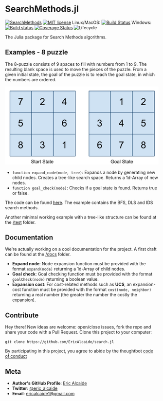 # SearchMethods.jl

[![SearchMethods](http://pkg.julialang.org/badges/Example_0.6.svg)](http://pkg.julialang.org/?pkg=Example)
[![MIT license](https://img.shields.io/github/license/mashape/apistatus.svg)](https://github.com/EricAlcaide/SearchMethods.jl/blob/master/LICENSE.md) 
Linux/MacOS: [![Build Status](https://travis-ci.org/EricAlcaide/SearchMethods.jl.svg?branch=master)](https://travis-ci.org/EricAlcaide/SearchMethods.jl)
Windows: [![Build status](https://ci.appveyor.com/api/projects/status/rfctrj4w0t2wctr1?svg=true)](https://ci.appveyor.com/project/EricAlcaide/searchmethods-jl)
[![Coverage Status](https://coveralls.io/repos/github/EricAlcaide/SearchMethods.jl/badge.svg?branch=master)](https://coveralls.io/github/EricAlcaide/SearchMethods.jl?branch=master)
![Lifecycle](https://img.shields.io/badge/lifecycle-stable-brightgreen.svg)

The Julia package for Search Methods algorithms.

## Examples - 8 puzzle
The 8-puzzle consists of 9 spaces to fill with numbers from 1 to 9. The resulting blank space is used to move the pieces of the puzzle.
From a given initial state, the goal of the puzzle is to reach the goal state, in which the numbers are ordered.

<center><img src="https://github.com/EricAlcaide/SearchMethods.jl/blob/master/example/8puzzle_example.png"/></center>

* `function expand_node(node, tree)`: Expands a node by generating new child nodes. Creates a tree-like search space. Returns a 1d-Array of new nodes.
* `function goal_check(node)`: Checks if a goal state is found. Returns true or false.

The code can be found [here](https://github.com/EricAlcaide/SearchMethods.jl/blob/master/example/8puzzle.jl). The example contains the BFS, DLS and IDS search methods.

Another minimal working example with a tree-like structure can be found at the [/test](https://github.com/EricAlcaide/SearchMethods.jl/tree/master/test/) folder.

## Documentation

We're actually working on a cool documentation for the project. A first draft can be found at the [/docs](https://github.com/EricAlcaide/SearchMethods.jl/blob/master/docs/src/index.md) folder.

* **Expand node**: Node expansion function must be provided with the format `expand(node)` returning a 1d-Array of child nodes.
* **Goal check**: Goal checking function must be provided with the format `goalCheck(node)` returning a boolean value.
* **Expansion cost**: For cost-related methods such as **UCS**, an expansion-cost function must be provided with the format `cost(node, neighbor)` returning a real number (the greater the number the costly the expansion).

## Contribute
Hey there! New ideas are welcome: open/close issues, fork the repo and share your code with a Pull Request.
Clone this project to your computer:
 
`git clone https://github.com/EricAlcaide/search.jl`
 
 By participating in this project, you agree to abide by the thoughtbot [code of conduct](https://thoughtbot.com/open-source-code-of-conduct)
 
## Meta
 
* **Author's GitHub Profile**: [Eric Alcaide](https://github.com/EricAlcaide/)
* **Twitter**: [@eric_alcaide](https://twitter.com/eric_alcaide)
* **Email**: ericalcaide1@gmail.com
